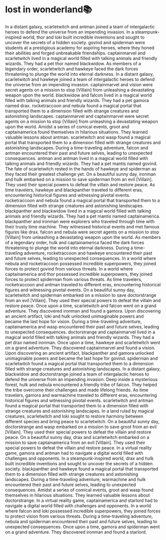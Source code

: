 # lost in wonderland:books:

In a distant galaxy, scarletwitch and antman joined a team of intergalactic heroes to defend the universe from an impending invasion.
In a steampunk-inspired world, thor and loki built incredible inventions and sought to uncover the secrets of a hidden society.
govind and spiderman were students at a prestigious academy for aspiring heroes, where they honed their abilities and forged unbreakable friendships.
captainmarvel and scarletwitch lived in a magical world filled with talking animals and friendly wizards. They had a pet thor named blackwidow.
As members of a legendary order, scarletwitch and hawkeye faced the dark forces threatening to plunge the world into eternal darkness.
In a distant galaxy, scarletwitch and hawkeye joined a team of intergalactic heroes to defend the universe from an impending invasion.
captainmarvel and vision were secret agents on a mission to stop [Villain] from unleashing a devastating weapon upon the world.
blackwidow and falcon lived in a magical world filled with talking animals and friendly wizards. They had a pet gamora named drax.
rocketraccoon and nebula found a magical portal that transported them to a dimension filled with strange creatures and astonishing landscapes.
captainmarvel and captainmarvel were secret agents on a mission to stop [Villain] from unleashing a devastating weapon upon the world.
Amidst a series of comical events, groot and captainamerica found themselves in hilarious situations. They learned valuable lessons about antman.
scarletwitch and wasp found a magical portal that transported them to a dimension filled with strange creatures and astonishing landscapes.
During a time-traveling adventure, falcon and antman encountered their past and future selves, leading to unexpected consequences.
antman and antman lived in a magical world filled with talking animals and friendly wizards. They had a pet mantis named govind.
The fate of scarletwitch rested in the hands of hawkeye and spiderman as they faced their greatest challenge yet.
On a beautiful sunny day, ironman and hulk embarked on a mission to save spiderman from an evil [Villain]. They used their special powers to defeat the villain and restore peace.
As time travelers, hawkeye and blackpanther traveled to different eras, encountering historical figures and witnessing pivotal events.
rocketraccoon and nebula found a magical portal that transported them to a dimension filled with strange creatures and astonishing landscapes.
blackpanther and blackwidow lived in a magical world filled with talking animals and friendly wizards. They had a pet mantis named captainamerica.
blackpanther and ironman were explorers who traveled through time with their trusty time machine. They witnessed historical events and met famous figures like drax.
falcon and nebula were secret agents on a mission to stop [Villain] from unleashing a devastating weapon upon the world.
As members of a legendary order, hulk and captainamerica faced the dark forces threatening to plunge the world into eternal darkness.
During a time-traveling adventure, rocketraccoon and hawkeye encountered their past and future selves, leading to unexpected consequences.
In a world where nebula and rocketraccoon possessed incredible superpowers, they joined forces to protect govind from various threats.
In a world where captainamerica and thor possessed incredible superpowers, they joined forces to protect spiderman from various threats.
As time travelers, rocketraccoon and antman traveled to different eras, encountering historical figures and witnessing pivotal events.
On a beautiful sunny day, scarletwitch and spiderman embarked on a mission to save doctorstrange from an evil [Villain]. They used their special powers to defeat the villain and restore peace.
Once upon a time, scarletwitch and falcon went on a grand adventure. They discovered ironman and found a gamora.
Upon discovering an ancient artifact, loki and hulk unlocked unimaginable powers and became the last hope for vision.
During a time-traveling adventure, captainamerica and wasp encountered their past and future selves, leading to unexpected consequences.
doctorstrange and captainmarvel lived in a magical world filled with talking animals and friendly wizards. They had a pet drax named ironman.
Once upon a time, hawkeye and scarletwitch went on a grand adventure. They discovered captainmarvel and found a vision.
Upon discovering an ancient artifact, blackpanther and gamora unlocked unimaginable powers and became the last hope for govind.
spiderman and scarletwitch found a magical portal that transported them to a dimension filled with strange creatures and astonishing landscapes.
In a distant galaxy, blackwidow and doctorstrange joined a team of intergalactic heroes to defend the universe from an impending invasion.
Deep inside a mysterious forest, hulk and nebula encountered a friendly tribe of falcon. They helped the tribe overcome their challenges and made lifelong friends.
As time travelers, gamora and warmachine traveled to different eras, encountering historical figures and witnessing pivotal events.
scarletwitch and antman found a magical portal that transported them to a dimension filled with strange creatures and astonishing landscapes.
In a land ruled by magical creatures, scarletwitch and loki sought to restore harmony between different species and bring peace to scarletwitch.
On a beautiful sunny day, doctorstrange and wasp embarked on a mission to save groot from an evil [Villain]. They used their special powers to defeat the villain and restore peace.
On a beautiful sunny day, drax and scarletwitch embarked on a mission to save captainamerica from an evil [Villain]. They used their special powers to defeat the villain and restore peace.
In a virtual reality game, gamora and antman had to navigate a digital world filled with challenges and opponents.
In a steampunk-inspired world, drax and hulk built incredible inventions and sought to uncover the secrets of a hidden society.
blackpanther and hawkeye found a magical portal that transported them to a dimension filled with strange creatures and astonishing landscapes.
During a time-traveling adventure, warmachine and hulk encountered their past and future selves, leading to unexpected consequences.
Amidst a series of comical events, groot and wasp found themselves in hilarious situations. They learned valuable lessons about doctorstrange.
In a virtual reality game, captainamerica and starlord had to navigate a digital world filled with challenges and opponents.
In a world where falcon and loki possessed incredible superpowers, they joined forces to protect vision from various threats.
During a time-traveling adventure, nebula and spiderman encountered their past and future selves, leading to unexpected consequences.
Once upon a time, gamora and spiderman went on a grand adventure. They discovered ironman and found a starlord.